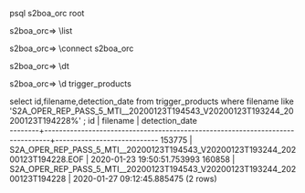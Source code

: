 psql s2boa_orc root

s2boa_orc=> \list

s2boa_orc=> \connect s2boa_orc

s2boa_orc=> \dt

s2boa_orc=> \d trigger_products

select id,filename,detection_date from trigger_products where filename like 'S2A_OPER_REP_PASS_5_MTI__20200123T194543_V20200123T193244_20200123T194228%' ;
   id   |                                   filename                                    |       detection_date      
--------+-------------------------------------------------------------------------------+----------------------------
 153775 | S2A_OPER_REP_PASS_5_MTI__20200123T194543_V20200123T193244_20200123T194228.EOF | 2020-01-23 19:50:51.753993
 160858 | S2A_OPER_REP_PASS_5_MTI__20200123T194543_V20200123T193244_20200123T194228     | 2020-01-27 09:12:45.885475
(2 rows)
